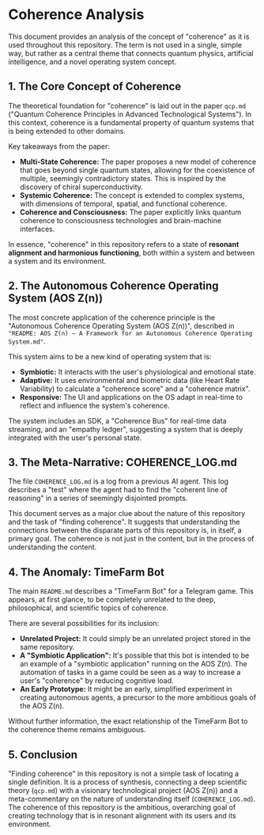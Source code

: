 # Coherence Analysis

This document provides an analysis of the concept of "coherence" as it is used throughout this repository. The term is not used in a single, simple way, but rather as a central theme that connects quantum physics, artificial intelligence, and a novel operating system concept.

## 1. The Core Concept of Coherence

The theoretical foundation for "coherence" is laid out in the paper `qcp.md` ("Quantum Coherence Principles in Advanced Technological Systems"). In this context, coherence is a fundamental property of quantum systems that is being extended to other domains.

Key takeaways from the paper:
- **Multi-State Coherence:** The paper proposes a new model of coherence that goes beyond single quantum states, allowing for the coexistence of multiple, seemingly contradictory states. This is inspired by the discovery of chiral superconductivity.
- **Systemic Coherence:** The concept is extended to complex systems, with dimensions of temporal, spatial, and functional coherence.
- **Coherence and Consciousness:** The paper explicitly links quantum coherence to consciousness technologies and brain-machine interfaces.

In essence, "coherence" in this repository refers to a state of **resonant alignment and harmonious functioning**, both within a system and between a system and its environment.

## 2. The Autonomous Coherence Operating System (AOS Z(n))

The most concrete application of the coherence principle is the "Autonomous Coherence Operating System (AOS Z(n))", described in `"README: AOS Z(n) — A Framework for an Autonomous Coherence Operating System.md"`.

This system aims to be a new kind of operating system that is:
- **Symbiotic:** It interacts with the user's physiological and emotional state.
- **Adaptive:** It uses environmental and biometric data (like Heart Rate Variability) to calculate a "coherence score" and a "coherence matrix".
- **Responsive:** The UI and applications on the OS adapt in real-time to reflect and influence the system's coherence.

The system includes an SDK, a "Coherence Bus" for real-time data streaming, and an "empathy ledger", suggesting a system that is deeply integrated with the user's personal state.

## 3. The Meta-Narrative: COHERENCE_LOG.md

The file `COHERENCE_LOG.md` is a log from a previous AI agent. This log describes a "test" where the agent had to find the "coherent line of reasoning" in a series of seemingly disjointed prompts.

This document serves as a major clue about the nature of this repository and the task of "finding coherence". It suggests that understanding the connections between the disparate parts of this repository is, in itself, a primary goal. The coherence is not just in the content, but in the process of understanding the content.

## 4. The Anomaly: TimeFarm Bot

The main `README.md` describes a "TimeFarm Bot" for a Telegram game. This appears, at first glance, to be completely unrelated to the deep, philosophical, and scientific topics of coherence.

There are several possibilities for its inclusion:
- **Unrelated Project:** It could simply be an unrelated project stored in the same repository.
- **A "Symbiotic Application":** It's possible that this bot is intended to be an example of a "symbiotic application" running on the AOS Z(n). The automation of tasks in a game could be seen as a way to increase a user's "coherence" by reducing cognitive load.
- **An Early Prototype:** It might be an early, simplified experiment in creating autonomous agents, a precursor to the more ambitious goals of the AOS Z(n).

Without further information, the exact relationship of the TimeFarm Bot to the coherence theme remains ambiguous.

## 5. Conclusion

"Finding coherence" in this repository is not a simple task of locating a single definition. It is a process of synthesis, connecting a deep scientific theory (`qcp.md`) with a visionary technological project (AOS Z(n)) and a meta-commentary on the nature of understanding itself (`COHERENCE_LOG.md`). The coherence of this repository is the ambitious, overarching goal of creating technology that is in resonant alignment with its users and its environment.
